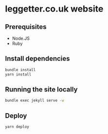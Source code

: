 # leggetter.co.uk website

## Prerequisites

* Node.JS
* Ruby

## Install dependencies

```sh
bundle install
yarn install
```

## Running the site locally

```sh
bundle exec jekyll serve -w
```

## Deploy

```sh
yarn deploy
```
